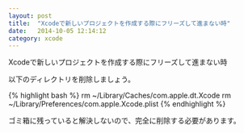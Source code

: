 ```yaml
---
layout: post
title:  "Xcodeで新しいプロジェクトを作成する際にフリーズして進まない時"
date:   2014-10-05 12:14:12
category: xcode
---
```


Xcodeで新しいプロジェクトを作成する際にフリーズして進まない時

以下のディレクトリを削除しましょう。

{% highlight bash %}
rm ~/Library/Caches/com.apple.dt.Xcode
rm ~/Library/Preferences/com.apple.Xcode.plist
{% endhighlight %}

ゴミ箱に残っていると解決しないので、完全に削除する必要があります。
